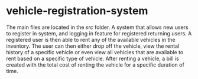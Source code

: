# vehicle-registration-system
The main files are located in the <em>src</em> folder.
A system that allows new users to register in system, and logging in feature for registered returning users. A registered user is then able to
rent any of the available vehicles in the inventory. The user can then either drop off the vehicle, view the rental history of a specific vehicle
or even view all vehicles that are available to rent based on a specific type of vehicle. After renting a vehicle, a bill is created with the
total cost of renting the vehicle for a specific duration of time. 
